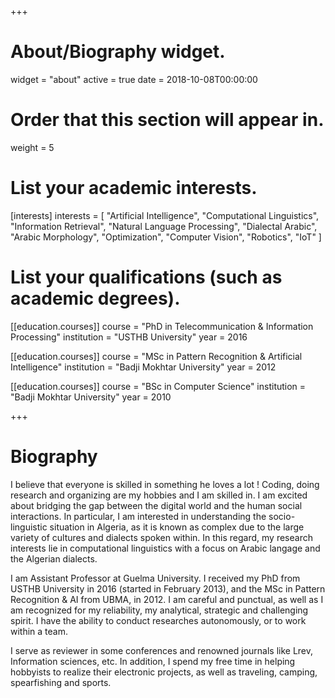 +++
# About/Biography widget.
widget = "about"
active = true
date = 2018-10-08T00:00:00

# Order that this section will appear in.
weight = 5

# List your academic interests.
[interests]
  interests = [
    "Artificial Intelligence",
    "Computational Linguistics",
    "Information Retrieval",
	"Natural Language Processing",
	"Dialectal Arabic",
	"Arabic Morphology",
	"Optimization",
	"Computer Vision",
	"Robotics",
	"IoT"
  ]

# List your qualifications (such as academic degrees).
[[education.courses]]
  course = "PhD in Telecommunication & Information Processing"
  institution = "USTHB University"
  year = 2016

[[education.courses]]
  course = "MSc in Pattern Recognition & Artificial Intelligence"
  institution = "Badji Mokhtar University"
  year = 2012

[[education.courses]]
  course = "BSc in Computer Science"
  institution = "Badji Mokhtar University"
  year = 2010
 
+++

# Biography

I believe that everyone is skilled in something he loves a lot ! Coding, doing research and organizing are my hobbies and I am skilled in. I am excited about bridging the gap between the digital world and the human social interactions. In particular, I am interested in understanding the socio-linguistic situation in Algeria, as it is known as complex due to the large variety of cultures and dialects spoken within. In this regard, my research interests lie in computational linguistics with a focus on Arabic langage and the Algerian dialects.

I am Assistant Professor at Guelma University. I received my PhD from USTHB University in 2016 (started in February 2013), and the MSc in Pattern Recognition & AI from UBMA, in 2012. I am careful and punctual, as well as I am recognized for my reliability, my analytical, strategic and challenging spirit. I have the ability to conduct researches autonomously, or to work within a team.

I serve as reviewer in some conferences and renowned journals like Lrev, Information sciences, etc. In addition, I spend my free time in helping hobbyists to realize their electronic projects, as well as traveling, camping, spearfishing and sports.
